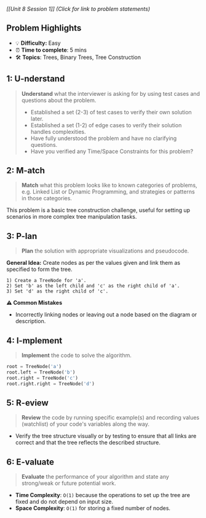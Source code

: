 *[[Unit 8 Session 1]] (Click for link to problem statements)*

## Problem Highlights

* 💡 **Difficulty:** Easy
* ⏰ **Time to complete**: 5 mins
* 🛠️ **Topics**: Trees, Binary Trees, Tree Construction
    
## 1: U-nderstand

> **Understand** what the interviewer is asking for by using test cases and questions about the problem.
> - Established a set (2-3) of test cases to verify their own solution later.
> - Established a set (1-2) of edge cases to verify their solution handles complexities.
> - Have fully understood the problem and have no clarifying questions.
> - Have you verified any Time/Space Constraints for this problem?

## 2: M-atch

> **Match** what this problem looks like to known categories of problems, e.g. Linked List or Dynamic Programming, and strategies or patterns in those categories.

This problem is a basic tree construction challenge, useful for setting up scenarios in more complex tree manipulation tasks.

## 3: P-lan

> **Plan** the solution with appropriate visualizations and pseudocode.

**General Idea:** Create nodes as per the values given and link them as specified to form the tree.

```
1) Create a TreeNode for 'a'.
2) Set 'b' as the left child and 'c' as the right child of 'a'.
3) Set 'd' as the right child of 'c'.
```

**⚠️ Common Mistakes**

- Incorrectly linking nodes or leaving out a node based on the diagram or description.

## 4: I-mplement

> **Implement** the code to solve the algorithm.

```python
root = TreeNode('a')
root.left = TreeNode('b')
root.right = TreeNode('c')
root.right.right = TreeNode('d')
```

## 5: R-eview

> **Review** the code by running specific example(s) and recording values (watchlist) of your code's variables along the way.

- Verify the tree structure visually or by testing to ensure that all links are correct and that the tree reflects the described structure.

## 6: E-valuate

> **Evaluate** the performance of your algorithm and state any strong/weak or future potential work.

* **Time Complexity**: `O(1)` because the operations to set up the tree are fixed and do not depend on input size.
* **Space Complexity**: `O(1)` for storing a fixed number of nodes.
